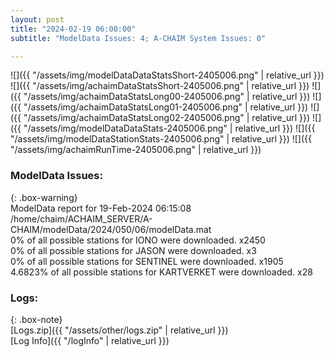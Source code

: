 ```yaml
---
layout: post
title: "2024-02-19 06:00:00"
subtitle: "ModelData Issues: 4; A-CHAIM System Issues: 0"

---
```


![]({{ "/assets/img/modelDataDataStatsShort-2405006.png" | relative_url }})
![]({{ "/assets/img/achaimDataStatsShort-2405006.png" | relative_url }})
![]({{ "/assets/img/achaimDataStatsLong00-2405006.png" | relative_url }})
![]({{ "/assets/img/achaimDataStatsLong01-2405006.png" | relative_url }})
![]({{ "/assets/img/achaimDataStatsLong02-2405006.png" | relative_url }})
![]({{ "/assets/img/modelDataDataStats-2405006.png" | relative_url }})
![]({{ "/assets/img/modelDataStationStats-2405006.png" | relative_url }})
![]({{ "/assets/img/achaimRunTime-2405006.png" | relative_url }})


### ModelData Issues:  
  
{: .box-warning}  
 ModelData report for 19-Feb-2024 06:15:08   
 /home/chaim/ACHAIM_SERVER/A-CHAIM/modelData/2024/050/06/modelData.mat   
 0% of all possible stations for IONO were downloaded. x2450   
 0% of all possible stations for JASON were downloaded. x3   
 0% of all possible stations for SENTINEL were downloaded. x1905   
 4.6823% of all possible stations for KARTVERKET were downloaded. x28   
  


### Logs:  
  
{: .box-note}  
[Logs.zip]({{ "/assets/other/logs.zip" | relative_url }})  
[Log Info]({{ "/logInfo" | relative_url }})  
